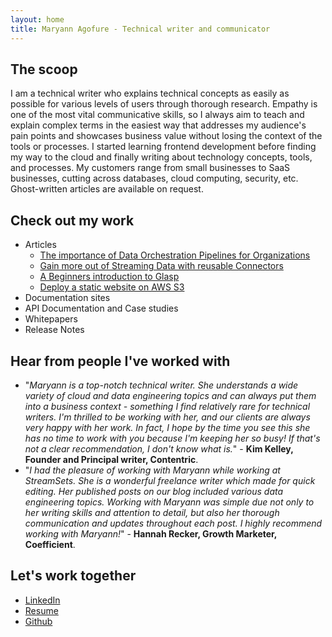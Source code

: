 ```yaml
---
layout: home 
title: Maryann Agofure - Technical writer and communicator
---
```


## **The scoop**
I am a technical writer who explains technical concepts as easily as possible for various levels of users through thorough research. Empathy is one of the most vital communicative skills, so I always aim to teach and explain complex terms in the easiest way that addresses my audience's pain points and showcases business value without losing the context of the tools or processes.
I started learning frontend development before finding my way to the cloud and finally writing about technology concepts, tools, and processes.
My customers range from small businesses to SaaS businesses, cutting across databases, cloud computing, security, etc. Ghost-written articles are available on request.

## **Check out my work**
- Articles
    - [The importance of Data Orchestration Pipelines for Organizations](https://streamsets.com/blog/data-orchestration-pipelines/)
    - [Gain more out of Streaming Data with reusable Connectors](https://streamsets.com/blog/streaming-data-with-reusable-connectors/#:~:text=Streaming%20Data%20Using%20Reusable%20Connectors&text=Connectors%20help%20different%20systems%20exchange,reduce%20the%20risk%20of%20errors.)
    - [A Beginners introduction to Glasp](https://maryann.hashnode.dev/a-beginners-introduction-to-glasp-the-social-media-web-highlighter-clh6gfwjj000209md8y0u3o5v)
    - [Deploy a static website on AWS S3](https://medium.com/@maryannagofure/deploying-a-static-website-on-aws-s3-bucket-dedeb2307fe5)
- Documentation sites
- API Documentation and Case studies
- Whitepapers
- Release Notes

## **Hear from people I've worked with**
- "*Maryann is a top-notch technical writer. She understands a wide variety of cloud and data engineering topics and can always put them into a business context - something I find relatively rare for technical writers. I'm thrilled to be working with her, and our clients are always very happy with her work. In fact, I hope by the time you see this she has no time to work with you because I'm keeping her so busy! If that's not a clear recommendation, I don't know what is.*" - **Kim Kelley, Founder and Principal writer, Contentric**.
- "*I had the pleasure of working with Maryann while working at StreamSets. She is a wonderful freelance writer which made for quick editing. Her published posts on our blog included various data engineering topics. Working with Maryann was simple due not only to her writing skills and attention to detail, but also her thorough communication and updates throughout each post. I highly recommend working with Maryann!*" - **Hannah Recker, Growth Marketer, Coefficient**.

## **Let's work together**
- [LinkedIn](https://www.linkedin.com/in/agofure-maryann-67b144164/)
- [Resume](https://docs.google.com/document/d/1hJ3wiGlUl5o1UCBeAhh0PkVHrgSY5160eU888qFygXo/edit?usp=sharing)
- [Github](https://github.com/Maryann-Agofure)

